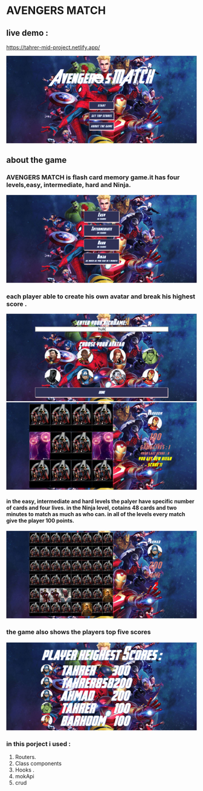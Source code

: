 # AVENGERS MATCH

## live demo :
https://tahrer-mid-project.netlify.app/

![start](/src/assets/images/readme/start.png)
## about the game 
### AVENGERS MATCH is flash card memory game.it has four levels,easy, intermediate, hard and Ninja. 

![levels](/src/assets/images/readme/levels.png)
### each player able to create his own avatar and break his highest score .
![avatar](/src/assets/images/readme/avatar.png)  
![score](/src/assets/images/readme/lastScore.png)  



#### in the easy, intermediate and hard levels the palyer  have specific number of cards and four lives. in the Ninja level, cotains 48 cards and two minutes to match as much as who can. in all of the levels every match give the player 100 points.
![ninja](/src/assets/images/readme/ninja.png) 

### the game also shows the players top five scores 
  ![topScores](/src/assets/images/readme/topScores.png) 


### in this porject i used  :
1.	Routers. 
2.	Class components 
3.	Hooks .
4.	mokApi
5.	crud




